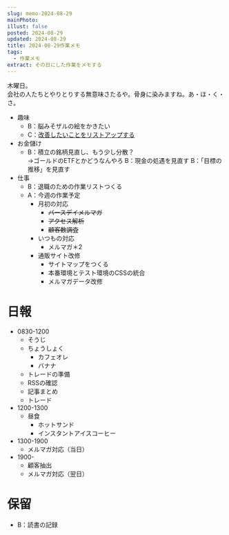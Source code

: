 ```yaml
---
slug: memo-2024-08-29
mainPhoto: 
illust: false
posted: 2024-08-29
updated: 2024-08-29
title: 2024-08-29作業メモ
tags:
  - 作業メモ
extract: その日にした作業をメモする
---
```

木曜日。  
会社の人たちとやりとりする無意味さたるや。骨身に染みますね。あ・ほ・く・さ。


- 趣味
  - B：脳みそザルの絵をかきたい
  - C：[改善したいことをリストアップする](2022-03-07-改善したいこと・欲しいもの・やりたいこと.md) 
- お金儲け
  - B：積立の銘柄見直し、もう少し分散？  
    →ゴールドのETFとかどうなんやろ
  B：現金の処遇を見直す
  B：「目標の推移」を見直す
- 仕事
  - B：退職のための作業リストつくる
  - A：今週の作業予定
    - 月初の対応
        - ~~バースデイメルマガ~~
        - ~~アクセス解析~~
        - ~~顧客数調査~~
    - いつもの対応 
      - メルマガ＊2
    - 通販サイト改修
        - サイトマップをつくる
        - 本番環境とテスト環境のCSSの統合
        - メルマガデータ改修

# 日報

- 0830-1200
  - そうじ
  - ちょうしょく
    - カフェオレ
    - バナナ
  - トレードの準備
  - RSSの確認
  - 記事まとめ
  - トレード
- 1200-1300
  - 昼食
    - ホットサンド
    - インスタントアイスコーヒー
- 1300-1900
  - メルマガ対応（当日）
- 1900-
  - 顧客抽出
  - メルマガ対応（翌日）

# 保留

  - B：読書の記録
